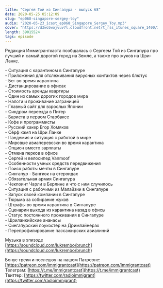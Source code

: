 ```yaml
---
title: "Сергей Той из Сингапура - выпуск 68"
date: 2020-05-25 05:12:09
slug: "ep068-singapore-sergey-toy"
audio: "2020-05-23_icast_ep068_Singapore_Sergey_Toy.mp3"
cover: "https://d3wo5wojvuv7l.cloudfront.net/t_rss_itunes_square_1400/images.spreaker.com/original/ff3060358d39f33f115e4556631dbc20.jpg"
length: 39015524
tags: episode
---
```

Редакция Иммигранткаста пообщалась с Сергеем Той из Сингапура про лучший и самый дорогой город на Земле, а также про жуков на Шри-Ланке.  
  
\- Ситуация с карантином в Сингапуре  
\- Приложения для отслеживания вирусных контактов через блютус  
\- Бег во время карантина  
\- Дистанцирование в офисах  
\- Стоимость аренды квартиры  
\- Один из самых дорогих городов мира  
\- Налоги и проживание заграницей  
\- Главный сайт для взрослых Японии  
\- Синдром переезда в Питер  
\- Бариста в первом Старбаксе  
\- Кофе и программисты  
\- Русский хакер Егор Хомяков  
\- Сёрф кэмп на Шри Ланке  
\- Пандемия и ситуация с работой в мире  
\- Мировые авиаперевозки во время карантина  
\- Опцион вместо зарплаты  
\- Отмена перков в офисе  
\- Сергей и велосипед Vanmoof  
\- Особенности умных средств передвижения  
\- Поиск работы мечты в Сингапуре  
\- Сингапур - Бангкок на стероидах  
\- Обязательная армия Сингапура  
\- Чекпоинт Чарли в Берлине и что с ним случилось  
\- Ситуация с рабочими из Малайзии в Сингапуре  
\- Запуск своей компании в Сингапуре  
\- Тюрьма за собирание жуков  
\- Штрафы во время карантина в Сингапуре  
\- Сценарии выхода из карантина назад в офисы  
\- Статус постоянного проживания в Сингапуре  
\- Шриланкийские ананасы  
\- Сингапурский лоукостер на Дримлайнерах  
\- Перепрофилирование пассажирских авиалиний  
  
Музыка в эпизоде  
[https://soundcloud.com/lukrembo/brunch](https://soundcloud.com/lukrembo/brunch)  
  
Бонус треки и послешоу на нашем Патреоне: [https://patreon.com/immigrantcast](https://patreon.com/immigrantcast)  
Телеграм: [https://t.me/immigrantcast](https://t.me/immigrantcast)  
Твиттер: [https://twitter.com/radioimmigrant](https://twitter.com/radioimmigrant)
